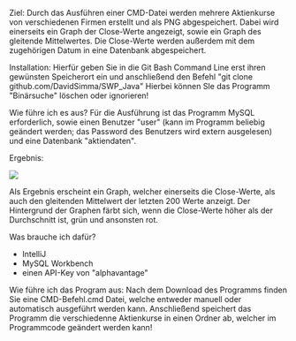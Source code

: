 Ziel:
  Durch das Ausführen einer CMD-Datei werden mehrere Aktienkurse von verschiedenen Firmen erstellt und als PNG abgespeichert. Dabei wird einerseits ein Graph der Close-Werte         angezeigt, sowie ein Graph des gleitende Mittelwertes. Die Close-Werte werden außerdem mit dem zugehörigen Datum in eine Datenbank abgespeichert.

Installation:
  Hierfür geben Sie in die Git Bash Command Line erst ihren gewünsten Speicherort ein und anschließend den Befehl "git clone github.com/DavidSimma/SWP_Java"
  Hierbei können SIe das Programm "Binärsuche" löschen oder ignorieren!
  
Wie führe ich es aus?
  Für die Ausführung ist das Programm MySQL erforderlich, sowie einen Benutzer "user" (kann im Programm beliebig geändert werden; das Password des Benutzers wird extern             ausgelesen) und eine Datenbank "aktiendaten".
  
Ergebnis:

<img src="https://user-images.githubusercontent.com/56593280/112457337-f365af80-8d5b-11eb-9058-6518a13520cb.png">

  Als Ergebnis erscheint ein Graph, welcher einerseits die Close-Werte, als auch den gleitenden Mittelwert der letzten 200 Werte anzeigt. Der Hintergrund der Graphen färbt sich,
  wenn die Close-Werte höher als der Durchschnitt ist, grün und ansonsten rot.
  
Was brauche ich dafür?
  - IntelliJ
  - MySQL Workbench
  - einen API-Key von "alphavantage"

Wie führe ich das Program aus: 
  Nach dem Download des Programms finden Sie eine CMD-Befehl.cmd Datei, welche entweder manuell oder automatisch ausgeführt werden kann. Anschließend speichert das Programm die     verschiedenne Aktienkurse in einen Ordner ab, welcher im Programmcode geändert werden kann!
